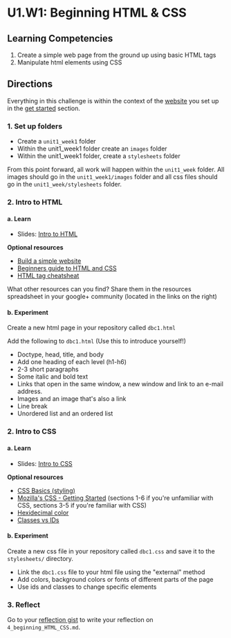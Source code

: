 # U1.W1: Beginning HTML & CSS

## Learning Competencies
1. Create a simple web page from the ground up using basic HTML tags
2. Manipulate html elements using CSS


## Directions

Everything in this challenge is within the context of the [website](../1_Get_Started/2_set_up_repo.md) you set up in the [get started](../1_Get_Started/) section.

### 1. Set up folders

* Create a `unit1_week1` folder
* Within the unit1_week1 folder create an `images` folder
* Within the unit1_week1 folder, create a `stylesheets` folder

From this point forward, all work will happen within the `unit1_week` folder.  All images should go in the `unit1_week1/images` folder and all css files should go in the `unit1_week/stylesheets` folder.

### 2. Intro to HTML

#### a. Learn

* Slides: [Intro to HTML](http://girldevelopit.com/assets/html-css/class1.html)

**Optional resources**

* [Build a simple website](http://teamtreehouse.com/library/build-a-simple-website)
* [Beginners guide to HTML and CSS](http://learn.shayhowe.com/html-css/)
* [HTML tag cheatsheat](http://skillcrush.com/wp-content/uploads/2012/06/HTML-Cheatsheet-Skillcrush.pdf)

What other resources can you find? Share them in the resources spreadsheet in your google+ community (located in the links on the right)

#### b. Experiment
Create a new html page in your repository called `dbc1.html`

Add the following to `dbc1.html` (Use this to introduce yourself!)

* Doctype, head, title, and body
* Add one heading of each level (h1-h6) 
* 2-3 short paragraphs
* Some italic and bold text
* Links that open in the same window, a new window and link to an e-mail address.
* Images and an image that's also a link
* Line break
* Unordered list and an ordered list

### 2. Intro to CSS

#### a. Learn

* Slides: [Intro to CSS](http://girldevelopit.com/assets/html-css/class2.html)

**Optional resources**

* [CSS Basics (styling) ](http://www.cssbasics.com/introduction-to-css/)
* [Mozilla's CSS - Getting Started](https://developer.mozilla.org/en-US/docs/Web/Guide/CSS/Getting_started) (sections 1-6 if you're unfamiliar with CSS, sections 3-5 if you're familiar with CSS)
* [Hexidecimal color](http://skillcrush.com/2012/05/07/hexadecimal/)
* [Classes vs IDs](http://skillcrush.com/2013/01/28/understanding-css-classes-vs-ids/)


#### b. Experiment
Create a new css file in your repository called `dbc1.css` and save it to the `stylesheets/` directory.

* Link the `dbc1.css` file to your html file using the "external" method
* Add colors, background colors or fonts of different parts of the page
* Use ids and classes to change specific elements


### 3. Reflect 
Go to your [reflection gist](https://gist.github.com) to write your reflection on `4_beginning_HTML_CSS.md`.
